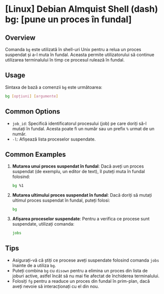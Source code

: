 # [Linux] Debian Almquist Shell (dash) bg: [pune un proces în fundal]

## Overview
Comanda `bg` este utilizată în shell-uri Unix pentru a relua un proces suspendat și a-l muta în fundal. Aceasta permite utilizatorului să continue utilizarea terminalului în timp ce procesul rulează în fundal.

## Usage
Sintaxa de bază a comenzii `bg` este următoarea:

```bash
bg [opțiuni] [argumente]
```

## Common Options
- `job_id`: Specifică identificatorul procesului (job) pe care doriți să-l mutați în fundal. Acesta poate fi un număr sau un prefix `%` urmat de un număr.
- `-l`: Afișează lista proceselor suspendate.

## Common Examples
1. **Mutarea unui proces suspendat în fundal**:
   Dacă aveți un proces suspendat (de exemplu, un editor de text), îl puteți muta în fundal folosind:
   ```bash
   bg %1
   ```

2. **Mutarea ultimului proces suspendat în fundal**:
   Dacă doriți să mutați ultimul proces suspendat în fundal, puteți folosi:
   ```bash
   bg
   ```

3. **Afișarea proceselor suspendate**:
   Pentru a verifica ce procese sunt suspendate, utilizați comanda:
   ```bash
   jobs
   ```

## Tips
- Asigurați-vă că știți ce procese aveți suspendate folosind comanda `jobs` înainte de a utiliza `bg`.
- Puteți combina `bg` cu `disown` pentru a elimina un proces din lista de joburi active, astfel încât să nu mai fie afectat de închiderea terminalului.
- Folosiți `fg` pentru a readuce un proces din fundal în prim-plan, dacă aveți nevoie să interacționați cu el din nou.